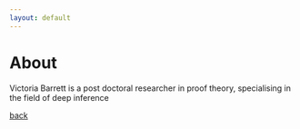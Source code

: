 ```yaml
---
layout: default
---
```


# About

Victoria Barrett is a post doctoral researcher in proof theory, specialising in the field of deep inference

[back](./)